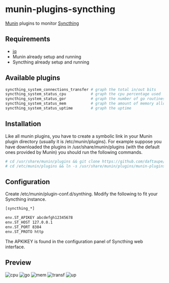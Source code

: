 # munin-plugins-syncthing
[Munin](http://munin-monitoring.org/) plugins to monitor [Syncthing](https://syncthing.net/)

## Requirements
* [jq](https://stedolan.github.io/jq/)
* Munin already setup and running
* Syncthing already setup and running

## Available plugins
~~~bash
syncthing_system_connections_transfer # graph the total in/out bits 
syncthing_system_status_cpu           # graph the cpu percentage used
syncthing_system_status_gor           # graph the number of go routines used
syncthing_system_status_mem           # graph the amount of memory allocated and obtained from the system
syncthing_system_status_uptime        # graph the uptime
~~~

## Installation
Like all munin plugins, you have to create a symbolic link in your Munin plugin directory (usually it is /etc/munin/plugins).
For example suppose you have downloaded the plugins in /usr/share/munin/plugins (with the default ones provided by Munin) you should run the following commands.

~~~bash
# cd /usr/share/munin/plugins && git clone https://github.com/daftaupe/munin-plugins-syncthing.git
# cd /etc/munin/plugins && ln -s /usr/share/munin/plugins/munin-plugins-syncthing/syncthing_system_status_uptime
~~~

## Configuration
Create /etc/munin/plugin-conf.d/synthing.
Modify the following to fit your Syncthing instance.

~~~bash
[syncthing_*]

env.ST_APIKEY abcdefgh12345678
env.ST_HOST 127.0.0.1
env.ST_PORT 8384
env.ST_PROTO http
~~~

The APKIKEY is found in the configuration panel of Syncthing web interface.

## Preview
![cpu](https://cloud.githubusercontent.com/assets/22810624/22884513/95fb62e6-f1f5-11e6-8215-f7e601ba92dd.png)
![go](https://cloud.githubusercontent.com/assets/22810624/22884515/95fcb7cc-f1f5-11e6-913e-93761d4e0e05.png)
![mem](https://cloud.githubusercontent.com/assets/22810624/22884514/95fb77c2-f1f5-11e6-9d99-352a47bf102b.png)
![transf](https://cloud.githubusercontent.com/assets/22810624/22884512/95f9cde6-f1f5-11e6-892c-d98c079e57d0.png)
![up](https://cloud.githubusercontent.com/assets/22810624/22884511/95f92d5a-f1f5-11e6-9bcc-2c89a7aee4c4.png)
